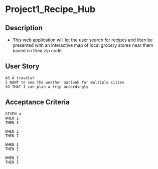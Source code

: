 # Project1_Recipe_Hub

## Description
- This web application will let the user search for recipes and then be presented with an interactive map of local grocery stores near them based on their zip code


## User Story

```
AS A traveler
I WANT to see the weather outlook for multiple cities
SO THAT I can plan a trip accordingly
```

## Acceptance Criteria

```
GIVEN a
WHEN I 
THEN I 

WHEN I 
THEN I 

WHEN I 
THEN I 

WHEN I 
THEN I 
```